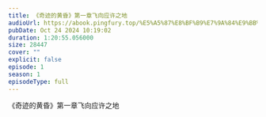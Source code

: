 ```yaml
---
title: 《奇迹的黄昏》第一章飞向应许之地 
audioUrl: https://abook.pingfury.top/%E5%A5%87%E8%BF%B9%E7%9A%84%E9%BB%84%E6%98%8F-1-%E7%AC%AC%E4%B8%80%E7%AB%A0%E9%A3%9E%E5%90%91%E5%BA%94%E8%AE%B8%E4%B9%8B%E5%9C%B0%20-3_2j2c3s.mp3
pubDate: Oct 24 2024 10:19:02
duration: 1:20:55.056000
size: 28447
cover: ""
explicit: false
episode: 1
season: 1
episodeType: full
---
```

《奇迹的黄昏》第一章飞向应许之地 